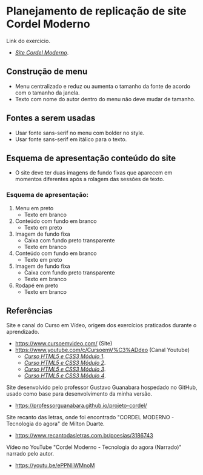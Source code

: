 # Planejamento de replicação de site Cordel Moderno
Link do exercício.
- *[Site Cordel Moderno](https://efranca88.github.io/html-css/desafioCordelModerno/index.html)*.

## Construção de menu
- Menu centralizado e reduz ou aumenta o tamanho da fonte de acordo com o tamanho da janela.
- Texto com nome do autor dentro do menu não deve mudar de tamanho.

## Fontes a serem usadas
- Usar fonte sans-serif no menu com bolder no style.
- Usar fonte sans-serif em itálico para o texto.

## Esquema de apresentação conteúdo do site
- O site deve ter duas imagens de fundo fixas que aparecem em momentos diferentes após a rolagem das sessões de texto.

### Esquema de apresentação:
1. Menu em preto
   - Texto em branco
2. Conteúdo com fundo em branco
   - Texto em preto
3. Imagem de fundo fixa
   - Caixa com fundo preto transparente
   - Texto em branco
4. Conteúdo com fundo em branco
   - Texto em preto
5. Imagem de fundo fixa
   - Caixa com fundo preto transparente
   - Texto em branco
6. Rodapé em preto
   - Texto em branco

## Referências
Site e canal do Curso em Vídeo, origem dos exercícios praticados durante o aprendizado.
- <https://www.cursoemvideo.com/> (Site)
- <https://www.youtube.com/c/CursoemV%C3%ADdeo> (Canal Youtube)
  - *[Curso HTML5 e CSS3 Módulo 1](https://www.youtube.com/playlist?list=PLHz_AreHm4dkZ9-atkcmcBaMZdmLHft8n)*.
  - *[Curso HTML5 e CSS3 Módulo 2](https://www.youtube.com/playlist?list=PLHz_AreHm4dlUpEXkY1AyVLQGcpSgVF8s)*.
  - *[Curso HTML5 e CSS3 Módulo 3](https://www.youtube.com/playlist?list=PLHz_AreHm4dmcAviDwiGgHbeEJToxbOpZ)*.
  - *[Curso HTML5 e CSS3 Módulo 4](https://www.youtube.com/playlist?list=PLHz_AreHm4dkcVCk2Bn_fdVQ81Fkrh6WT)*.

Site desenvolvido pelo professor Gustavo Guanabara hospedado no GitHub, usado como base para desenvolvimento da minha versão.
- <https://professorguanabara.github.io/projeto-cordel/>

Site recanto das letras, onde foi encontrado "CORDEL MODERNO - Tecnologia do agora" de Milton Duarte.
- <https://www.recantodasletras.com.br/poesias/3186743>

Vídeo no YouTube "Cordel Moderno - Tecnologia do agora (Narrado)" narrado pelo autor.
- <https://youtu.be/ePPNliWMnoM>
